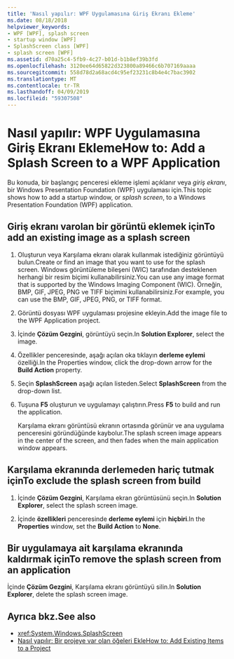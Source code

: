 ```yaml
---
title: 'Nasıl yapılır: WPF Uygulamasına Giriş Ekranı Ekleme'
ms.date: 08/18/2018
helpviewer_keywords:
- WPF [WPF], splash screen
- startup window [WPF]
- SplashScreen class [WPF]
- splash screen [WPF]
ms.assetid: d70a25c4-5fb9-4c27-b01d-b1b8ef39b3fd
ms.openlocfilehash: 3120ee64d65822d323800a89466c6b707169aaaa
ms.sourcegitcommit: 558d78d2a68acd4c95ef23231c8b4e4c7bac3902
ms.translationtype: MT
ms.contentlocale: tr-TR
ms.lasthandoff: 04/09/2019
ms.locfileid: "59307508"
---
```

# <a name="how-to-add-a-splash-screen-to-a-wpf-application"></a><span data-ttu-id="5c7bc-102">Nasıl yapılır: WPF Uygulamasına Giriş Ekranı Ekleme</span><span class="sxs-lookup"><span data-stu-id="5c7bc-102">How to: Add a Splash Screen to a WPF Application</span></span>

<span data-ttu-id="5c7bc-103">Bu konuda, bir başlangıç penceresi ekleme işlemi açıklanır veya *giriş ekranı*, bir Windows Presentation Foundation (WPF) uygulaması için.</span><span class="sxs-lookup"><span data-stu-id="5c7bc-103">This topic shows how to add a startup window, or *splash screen*, to a Windows Presentation Foundation (WPF) application.</span></span>

## <a name="to-add-an-existing-image-as-a-splash-screen"></a><span data-ttu-id="5c7bc-104">Giriş ekranı varolan bir görüntü eklemek için</span><span class="sxs-lookup"><span data-stu-id="5c7bc-104">To add an existing image as a splash screen</span></span>

1. <span data-ttu-id="5c7bc-105">Oluşturun veya Karşılama ekranı olarak kullanmak istediğiniz görüntüyü bulun.</span><span class="sxs-lookup"><span data-stu-id="5c7bc-105">Create or find an image that you want to use for the splash screen.</span></span> <span data-ttu-id="5c7bc-106">Windows görüntüleme bileşeni (WIC) tarafından desteklenen herhangi bir resim biçimi kullanabilirsiniz.</span><span class="sxs-lookup"><span data-stu-id="5c7bc-106">You can use any image format that is supported by the Windows Imaging Component (WIC).</span></span> <span data-ttu-id="5c7bc-107">Örneğin, BMP, GIF, JPEG, PNG ve TIFF biçimini kullanabilirsiniz.</span><span class="sxs-lookup"><span data-stu-id="5c7bc-107">For example, you can use the BMP, GIF, JPEG, PNG, or TIFF format.</span></span>

2. <span data-ttu-id="5c7bc-108">Görüntü dosyası WPF uygulaması projesine ekleyin.</span><span class="sxs-lookup"><span data-stu-id="5c7bc-108">Add the image file to the WPF Application project.</span></span>

3. <span data-ttu-id="5c7bc-109">İçinde **Çözüm Gezgini**, görüntüyü seçin.</span><span class="sxs-lookup"><span data-stu-id="5c7bc-109">In **Solution Explorer**, select the image.</span></span>

4. <span data-ttu-id="5c7bc-110">Özellikler penceresinde, aşağı açılan oka tıklayın **derleme eylemi** özelliği.</span><span class="sxs-lookup"><span data-stu-id="5c7bc-110">In the Properties window, click the drop-down arrow for the **Build Action** property.</span></span>

5. <span data-ttu-id="5c7bc-111">Seçin **SplashScreen** aşağı açılan listeden.</span><span class="sxs-lookup"><span data-stu-id="5c7bc-111">Select **SplashScreen** from the drop-down list.</span></span>

6. <span data-ttu-id="5c7bc-112">Tuşuna **F5** oluşturun ve uygulamayı çalıştırın.</span><span class="sxs-lookup"><span data-stu-id="5c7bc-112">Press **F5** to build and run the application.</span></span>

     <span data-ttu-id="5c7bc-113">Karşılama ekranı görüntüsü ekranın ortasında görünür ve ana uygulama penceresini göründüğünde kaybolur.</span><span class="sxs-lookup"><span data-stu-id="5c7bc-113">The splash screen image appears in the center of the screen, and then fades when the main application window appears.</span></span>

## <a name="to-exclude-the-splash-screen-from-build"></a><span data-ttu-id="5c7bc-114">Karşılama ekranında derlemeden hariç tutmak için</span><span class="sxs-lookup"><span data-stu-id="5c7bc-114">To exclude the splash screen from build</span></span>

1. <span data-ttu-id="5c7bc-115">İçinde **Çözüm Gezgini**, Karşılama ekran görüntüsünü seçin.</span><span class="sxs-lookup"><span data-stu-id="5c7bc-115">In **Solution Explorer**, select the splash screen image.</span></span>

2. <span data-ttu-id="5c7bc-116">İçinde **özellikleri** penceresinde **derleme eylemi** için **hiçbiri**.</span><span class="sxs-lookup"><span data-stu-id="5c7bc-116">In the **Properties** window, set the **Build Action** to **None**.</span></span>

## <a name="to-remove-the-splash-screen-from-an-application"></a><span data-ttu-id="5c7bc-117">Bir uygulamaya ait karşılama ekranında kaldırmak için</span><span class="sxs-lookup"><span data-stu-id="5c7bc-117">To remove the splash screen from an application</span></span>

<span data-ttu-id="5c7bc-118">İçinde **Çözüm Gezgini**, Karşılama ekranı görüntüyü silin.</span><span class="sxs-lookup"><span data-stu-id="5c7bc-118">In **Solution Explorer**, delete the splash screen image.</span></span>

## <a name="see-also"></a><span data-ttu-id="5c7bc-119">Ayrıca bkz.</span><span class="sxs-lookup"><span data-stu-id="5c7bc-119">See also</span></span>

- <xref:System.Windows.SplashScreen>
- [<span data-ttu-id="5c7bc-120">Nasıl yapılır: Bir projeye var olan öğeleri Ekle</span><span class="sxs-lookup"><span data-stu-id="5c7bc-120">How to: Add Existing Items to a Project</span></span>](https://docs.microsoft.com/previous-versions/visualstudio/visual-studio-2010/9f4t9t92(v=vs.100))
